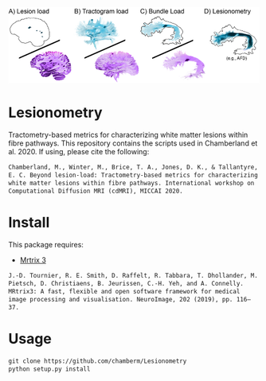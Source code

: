 ![Lesionometry](https://github.com/chamberm/Lesionometry/blob/main/ressources/banner.png)
# Lesionometry
Tractometry-based metrics for characterizing white matter lesions within fibre pathways. This repository contains the scripts used in Chamberland et al. 2020. If using, please cite the following:
```
Chamberland, M., Winter, M., Brice, T. A., Jones, D. K., & Tallantyre, E. C. Beyond lesion-load: Tractometry-based metrics for characterizing white matter lesions within fibre pathways. International workshop on Computational Diffusion MRI (cdMRI), MICCAI 2020.
```

# Install
This package requires:
* [Mrtrix 3](http://mrtrix.readthedocs.io/en/latest/installation/linux_install.html)
```
J.-D. Tournier, R. E. Smith, D. Raffelt, R. Tabbara, T. Dhollander, M. Pietsch, D. Christiaens, B. Jeurissen, C.-H. Yeh, and A. Connelly. MRtrix3: A fast, flexible and open software framework for medical image processing and visualisation. NeuroImage, 202 (2019), pp. 116–37.
```

# Usage
```
git clone https://github.com/chamberm/Lesionometry
python setup.py install
```